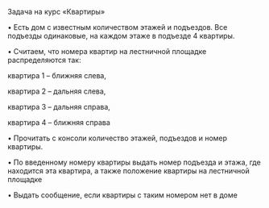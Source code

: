 Задача на курс «Квартиры»

• Есть дом с известным количеством этажей и подъездов. Все
подъезды одинаковые, на каждом этаже в подъезде 4 квартиры.

• Считаем, что номера квартир на лестничной площадке
распределяются так:
 
квартира 1 – ближняя слева, 

квартира 2 – дальняя слева, 

квартира 3 – дальняя справа,

квартира 4 – ближняя справа

• Прочитать с консоли количество этажей, подъездов и номер
квартиры. 

• По введенному номеру квартиры выдать номер
подъезда и этажа, где находится эта квартира, а также
положение квартиры на лестничной площадке


• Выдать сообщение, если квартиры с таким номером нет в доме